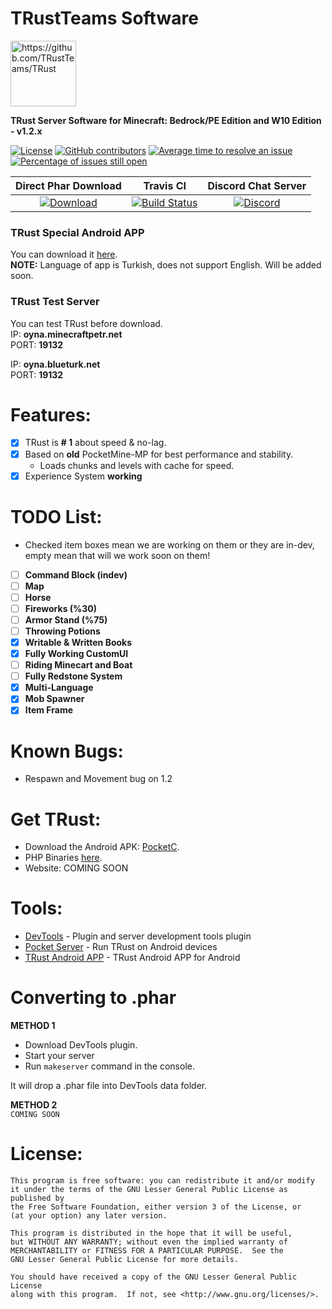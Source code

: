 # TRustTeams Software
<img src="https://i.hizliresim.com/JQpvdn.png" alt="https://github.com/TRustTeams/TRust" title="Aimeos" align="center" width="105">


**TRust Server Software for Minecraft: Bedrock/PE Edition and W10 Edition - v1.2.x**

[![License](https://img.shields.io/github/license/TRustTeams/TRust.svg)](https://github.com/TRustTeams/TRust/blob/master/LICENSE)
[![GitHub contributors](https://img.shields.io/github/contributors/TRustTeams/TRust.svg)](https://github.com/TRustTeams/TRust/graphs/contributors)
[![Average time to resolve an issue](http://isitmaintained.com/badge/resolution/TRustTeams/TRust.svg)](http://isitmaintained.com/project/TRustTeams/TRust "Average time to resolve an issue")
[![Percentage of issues still open](http://isitmaintained.com/badge/open/TRustTeams/TRust.svg)](http://isitmaintained.com/project/TRustTeams/TRust "Percentage of issues still open")

| Direct Phar Download | Travis CI | Discord Chat Server |
| :---: | :---: | :---: |
[![Download](https://img.shields.io/badge/download-latest-blue.svg)](https://pocket-mp.com) | [![Build Status](https://travis-ci.org/DarkSystem-PE/DarkSystem.svg?branch=master)](https://travis-ci.org/TRustTeams/TRust) | [![Discord](https://camo.githubusercontent.com/455152269a0ed38255ed15e375084d4dd08e0c98/68747470733a2f2f696d672e736869656c64732e696f2f62616467652f636861742d6f6e253230646973636f72642d3732383944412e737667)](https://discord.gg/DmV26sg) | 

### TRust Special Android APP
You can download it [here](https://app.box.com/s/nblnvrtaugrgqqxidozvgkl6iopmel9e).<br>
**NOTE:** Language of app is Turkish, does not support English. Will be added soon.<br>

### TRust Test Server
You can test TRust before download.<br>
IP: **oyna.minecraftpetr.net**<br>
PORT: **19132**<br>

IP: **oyna.blueturk.net**<br>
PORT: **19132**<br>


# Features:
- [x] TRust is **# 1** about speed & no-lag.
- [x] Based on **old** PocketMine-MP for best performance and stability.
  * Loads chunks and levels with cache for speed.
- [x] Experience System **working**

# TODO List:
- Checked item boxes mean we are working on them or they are in-dev, empty mean that will we work soon on them!
- [ ] **Command Block (indev)**
- [ ] **Map**
- [ ] **Horse**
- [ ] **Fireworks (%30)**
- [ ] **Armor Stand (%75)**
- [ ] **Throwing Potions**
- [x] **Writable & Written Books**
- [x] **Fully Working CustomUI**
- [ ] **Riding Minecart and Boat**
- [ ] **Fully Redstone System**
- [x] **Multi-Language**
- [x] **Mob Spawner**
- [x] **Item Frame**

# Known Bugs:
- Respawn and Movement bug on 1.2

# Get TRust:
- Download the Android APK: [PocketC](https://app.box.com/s/nblnvrtaugrgqqxidozvgkl6iopmel9e).
- PHP Binaries [here](https://github.com/LeverylTeam/PHP7-Binaries).
- Website: COMING SOON

# Tools:
- [DevTools](https://github.com/pmmp/PocketMine-DevTools) - Plugin and server development tools plugin
- [Pocket Server](https://github.com/fengberd/MinecraftPEServer) - Run TRust on Android devices
- [TRust Android APP](https://app.box.com/s/nblnvrtaugrgqqxidozvgkl6iopmel9e) - TRust Android APP for Android

# Converting to .phar
**METHOD 1**
- Download DevTools plugin.
- Start your server 
- Run `makeserver` command in the console.

It will drop a .phar file into DevTools data folder.

**METHOD 2**<br>
`COMING SOON`

# License:
```
This program is free software: you can redistribute it and/or modify
it under the terms of the GNU Lesser General Public License as published by
the Free Software Foundation, either version 3 of the License, or
(at your option) any later version.

This program is distributed in the hope that it will be useful,
but WITHOUT ANY WARRANTY; without even the implied warranty of
MERCHANTABILITY or FITNESS FOR A PARTICULAR PURPOSE.  See the
GNU Lesser General Public License for more details.

You should have received a copy of the GNU Lesser General Public License
along with this program.  If not, see <http://www.gnu.org/licenses/>.
```
